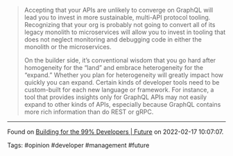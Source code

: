 > Accepting that your APIs are unlikely to converge on GraphQL will lead you to invest in more sustainable, multi-API protocol tooling. Recognizing that your org is probably not going to convert all of its legacy monolith to microservices will allow you to invest in tooling that does not neglect monitoring and debugging code in either the monolith or the microservices.
>
> On the builder side, it’s conventional wisdom that you go hard after homogeneity for the “land” and embrace heterogeneity for the “expand.” Whether you plan for heterogeneity will greatly impact how quickly you can expand. Certain kinds of developer tools need to be custom-built for each new language or framework. For instance, a tool that provides insights only for GraphQL APIs may not easily expand to other kinds of APIs, especially because GraphQL contains more rich information than do REST or gRPC.

---
Found on [Building for the 99% Developers | Future](https://future.a16z.com/software-development-building-for-99-developers/) on 2022-02-17 10:07:07.

Tags: #opinion #developer #management #future 
